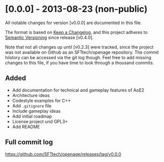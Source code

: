 # [0.0.0] - 2013-08-23 (non-public)
All notable changes for version [v0.0.0] are documented in this file.

The format is based on [Keep a Changelog](https://keepachangelog.com/en/1.0.0/),
and this project adheres to [Semantic Versioning](https://semver.org/spec/v2.0.0.html) since release [v0.4.0].

Note that not all changes up until [v0.2.3] were tracked, since the project was not available on Github as an SFTtech/openage repository. The commit hiistory can be accessed via the git log though. Feel free to add missing changes to this file, if you have time to look through a thousand commits.

## Added
- Add documentation for technical and gameplay features of AoE2
- Architecture ideas
- Codestyle examples for C++
- Add `.gitignore` file
- Include gameplay ideas
- Add initial roadmap
- License project und GPL3+
- Add README

## Full commit log

https://github.com/SFTtech/openage/releases/tag/v0.0.0
